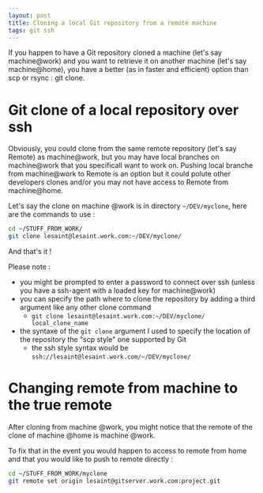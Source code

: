 ```yaml
---
layout: post
title: Cloning a local Git repository from a remote machine
tags: git ssh
---
```


If you happen to have a Git repository cloned a machine (let's say machine@work) and you want to retrieve it on another machine (let's say machine@home), you have a better (as in faster and efficient) option than scp or rsync : git clone.


# Git clone of a local repository over ssh

Obviously, you could clone from the same remote repository (let's say Remote) as machine@work, but you may have local branches on machine@work that you specificall want to work on.
Pushing local branche from machine@work to Remote is an option but it could polute other developers clones and/or you may not have access to Remote from machine@home.

Let's say the clone on machine @work is in directory `~/DEV/myclone`, here are the commands to use :

```sh
cd ~/STUFF_FROM_WORK/
git clone lesaint@lesaint.work.com:~/DEV/myclone/
```

And that's it !

Please note :
* you might be prompted to enter a password to connect over ssh (unless you have a ssh-agent with a loaded key for machine@work)
* you can specify the path where to clone the repository by adding a third argument like any other clone command
    - `git clone lesaint@lesaint.work.com:~/DEV/myclone/ local_clone_name`
* the syntaxe of the `git clone` argument I used to specify the location of the repository the "scp style" one supported by Git
    - the ssh style syntax would be `ssh://lesaint@lesaint.work.com/~/DEV/myclone/`

# Changing remote from machine to the true remote

After cloning from machine @work, you might notice that the remote of the clone of machine @home is machine @work.

To fix that in the event you would happen to access to remote from home and that you would like to push to remote directly :

```sh
cd ~/STUFF_FROM_WORK/myclone
git remote set origin lesaint@gitserver.work.com:project.git
```

